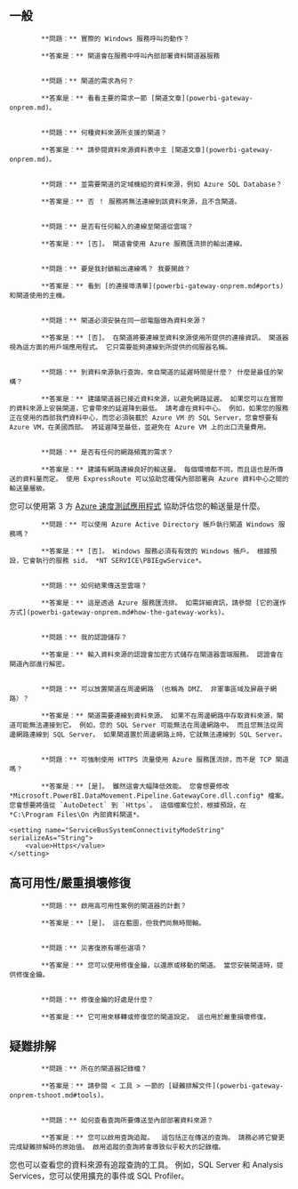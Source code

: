 ## 一般


            **問題︰** 實際的 Windows 服務呼叫的動作？  

            **答案是︰** 閘道會在服務中呼叫內部部署資料閘道器服務


            **問題︰** 閘道的需求為何？  

            **答案是︰** 看看主要的需求一節 [閘道文章](powerbi-gateway-onprem.md)。


            **問題︰** 何種資料來源所支援的閘道？  

            **答案是︰** 請參閱資料來源資料表中主 [閘道文章](powerbi-gateway-onprem.md)。


            **問題︰** 並需要閘道的定域機組的資料來源，例如 Azure SQL Database？  

            **答案是︰** 否 ！ 服務將無法連線到該資料來源，且不含閘道。


            **問題︰** 是否有任何輸入的連線至閘道從雲端？  

            **答案是︰** [否]。 閘道會使用 Azure 服務匯流排的輸出連線。


            **問題︰** 要是我封鎖輸出連線嗎？ 我要開啟？  

            **答案是︰** 看到 [的連接埠清單](powerbi-gateway-onprem.md#ports) 和閘道使用的主機。


            **問題︰** 閘道必須安裝在同一部電腦做為資料來源？  

            **答案是︰** [否]。 在閘道將要連線至資料來源使用所提供的連接資訊。 閘道器視為這方面的用戶端應用程式。 它只需要能夠連線到所提供的伺服器名稱。


            **問題︰** 到資料來源執行查詢，來自閘道的延遲時間是什麼？ 什麼是最佳的架構？  

            **答案是︰** 建議閘道器已接近資料來源，以避免網路延遲。 如果您可以在實際的資料來源上安裝閘道，它會帶來的延遲降到最低。 請考慮在資料中心。 例如，如果您的服務正在使用的西部我們資料中心，而您必須裝載於 Azure VM 的 SQL Server，您會想要有 Azure VM，在美國西部。 將延遲降至最低，並避免在 Azure VM 上的出口流量費用。


            **問題︰** 是否有任何的網路頻寬的需求？  

            **答案是︰** 建議有網路連線良好的輸送量。 每個環境都不同，而且這也是所傳送的資料量而定。 使用 ExpressRoute 可以協助您確保內部部署與 Azure 資料中心之間的輸送量層級。

您可以使用第 3 方 [Azure 速度測試應用程式](http://azurespeedtest.azurewebsites.net/) 協助評估您的輸送量是什麼。 


            **問題︰** 可以使用 Azure Active Directory 帳戶執行閘道 Windows 服務嗎？  

            **答案是︰** [否]。 Windows 服務必須有有效的 Windows 帳戶。 根據預設，它會執行的服務 sid， *NT SERVICE\PBIEgwService*。


            **問題︰** 如何結果傳送至雲端？  

            **答案是︰** 這是透過 Azure 服務匯流排。 如需詳細資訊，請參閱 [它的運作方式](powerbi-gateway-onprem.md#how-the-gateway-works)。


            **問題︰** 我的認證儲存？  

            **答案是︰** 輸入資料來源的認證會加密方式儲存在閘道器雲端服務。 認證會在閘道內部進行解密。


            **問題︰** 可以放置閘道在周邊網路 （也稱為 DMZ、 非軍事區域及屏蔽子網路）？  

            **答案是︰** 閘道需要連線到資料來源。 如果不在周邊網路中存取資料來源，閘道可能無法連接到它。 例如，您的 SQL Server 可能無法在周邊網路中。 而且您無法從周邊網路連線到 SQL Server。 如果閘道置於周邊網路上時，它就無法連線到 SQL Server。


            **問題︰** 可強制使用 HTTPS 流量使用 Azure 服務匯流排，而不是 TCP 閘道嗎？  

            **答案是︰** [是]。 雖然這會大幅降低效能。 您會想要修改 *Microsoft.PowerBI.DataMovement.Pipeline.GatewayCore.dll.config* 檔案。 您會想要將值從 `AutoDetect` 到 `Https`。 這個檔案位於，根據預設，在 *C:\Program Files\On 內部資料閘道*。

```
<setting name="ServiceBusSystemConnectivityModeString" serializeAs="String">
    <value>Https</value>
</setting>
```

## 高可用性/嚴重損壞修復


            **問題︰** 啟用高可用性案例的閘道器的計劃？  

            **答案是︰** [是]。 這在藍圖，但我們尚無時間軸。


            **問題︰** 災害復原有哪些選項？  

            **答案是︰** 您可以使用修復金鑰，以還原或移動的閘道。 當您安裝閘道時，提供修復金鑰。


            **問題︰** 修復金鑰的好處是什麼？  

            **答案是︰** 它可用來移轉或修復您的閘道設定。 這也用於嚴重損壞修復。

## 疑難排解


            **問題︰** 所在的閘道器記錄檔？  

            **答案是︰** 請參閱 < 工具 > 一節的 [疑難排解文件](powerbi-gateway-onprem-tshoot.md#tools)。


            **問題︰** 如何查看查詢所要傳送至內部部署資料來源？  

            **答案是︰** 您可以啟用查詢追蹤。  這包括正在傳送的查詢。 請務必將它變更完成疑難排解時的原始值。 啟用追蹤的查詢將會導致似乎較大的記錄檔。

您也可以查看您的資料來源有追蹤查詢的工具。 例如，SQL Server 和 Analysis Services，您可以使用擴充的事件或 SQL Profiler。